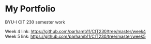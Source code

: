 # My Portfolio
BYU-I CIT 230 semester work

Week 4 link: https://github.com/parhamb11/CIT230/tree/master/week4
Week 5 link: https://github.com/parhamb11/CIT230/tree/master/week5
